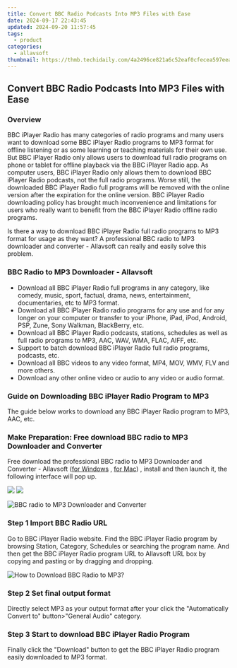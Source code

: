 ```yaml
---
title: Convert BBC Radio Podcasts Into MP3 Files with Ease
date: 2024-09-17 22:43:45
updated: 2024-09-20 11:57:45
tags:
  - product
categories:
  - allavsoft
thumbnail: https://thmb.techidaily.com/4a2496ce821a6c52eaf0cfecea597eea88a88766153a92e1f9e8401a4428c9fb.jpg
---
```


## Convert BBC Radio Podcasts Into MP3 Files with Ease

### Overview

BBC iPlayer Radio has many categories of radio programs and many users want to download some BBC iPlayer Radio programs to MP3 format for offline listening or as some learning or teaching materials for their own use. But BBC iPlayer Radio only allows users to download full radio programs on phone or tablet for offline playback via the BBC iPlayer Radio app. As computer users, BBC iPlayer Radio only allows them to download BBC iPlayer Radio podcasts, not the full radio programs. Worse still, the downloaded BBC iPlayer Radio full programs will be removed with the online version after the expiration for the online version. BBC iPlayer Radio downloading policy has brought much inconvenience and limitations for users who really want to benefit from the BBC iPlayer Radio offline radio programs.

Is there a way to download BBC iPlayer Radio full radio programs to MP3 format for usage as they want? A professional BBC radio to MP3 downloader and converter - Allavsoft can really and easily solve this problem.

### BBC Radio to MP3 Downloader - Allavsoft

* Download all BBC iPlayer Radio full programs in any category, like comedy, music, sport, factual, drama, news, entertainment, documentaries, etc to MP3 format.
* Download all BBC iPlayer Radio radio programs for any use and for any longer on your computer or transfer to your iPhone, iPad, iPod, Android, PSP, Zune, Sony Walkman, BlackBerry, etc.
* Download all BBC iPlayer Radio podcasts, stations, schedules as well as full radio programs to MP3, AAC, WAV, WMA, FLAC, AIFF, etc.
* Support to batch download BBC iPlayer Radio full radio programs, podcasts, etc.
* Download all BBC videos to any video format, MP4, MOV, WMV, FLV and more others.
* Download any other online video or audio to any video or audio format.

### Guide on Downloading BBC iPlayer Radio Program to MP3

The guide below works to download any BBC iPlayer Radio program to MP3, AAC, etc.

### Make Preparation: Free download BBC radio to MP3 Downloader and Converter

Free download the professional BBC radio to MP3 Downloader and Converter - Allavsoft ([for Windows](https://tools.techidaily.com/allavsoft/products/) , [for Mac](https://tools.techidaily.com/allavsoft/products/)) , install and then launch it, the following interface will pop up.

[![](https://www.allavsoft.com/how-to/../images/how-to/free-download-win.jpg)](https://tools.techidaily.com/allavsoft/products/) [![](https://www.allavsoft.com/how-to/../images/how-to/free-download-mac.jpg)](https://tools.techidaily.com/allavsoft/products/)

![BBC radio to MP3 Downloader and Converter](https://www.allavsoft.com/how-to/../images/allavsoft/screen-shot-600.jpg)

### Step 1 Import BBC Radio URL

Go to BBC iPlayer Radio website. Find the BBC iPlayer Radio program by browsing Station, Category, Schedules or searching the program name. And then get the BBC iPlayer Radio program URL to Allavsoft URL box by copying and pasting or by dragging and dropping.

![How to Download BBC Radio to MP3?](https://www.allavsoft.com/how-to/../images/how-to/download-rtmp-video/download-rtmp-video.jpg)

### Step 2 Set final output format

Directly select MP3 as your output format after your click the "Automatically Convert to" button>"General Audio" category.

### Step 3 Start to download BBC iPlayer Radio Program

Finally click the "Download" button to get the BBC iPlayer Radio program easily downloaded to MP3 format.

<ins class="adsbygoogle"
     style="display:block"
     data-ad-format="autorelaxed"
     data-ad-client="ca-pub-7571918770474297"
     data-ad-slot="1223367746"></ins>



<ins class="adsbygoogle"
     style="display:block"
     data-ad-client="ca-pub-7571918770474297"
     data-ad-slot="8358498916"
     data-ad-format="auto"
     data-full-width-responsive="true"></ins>
